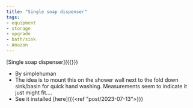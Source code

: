 ```yaml
---
title: "Single soap dispenser"
tags:
- equipment
- storage
- upgrade
- bath/sink
- Amazon
---
```

[Single soap dispenser]({{<amazon B002RBW7Y2>}})
- By simplehuman
- The idea is to mount this on the shower wall next to the fold down sink/basin for quick hand washing. Measurements seem to indicate it just might fit....
- See it installed [here]({{<ref "post/2023-07-13">}})
